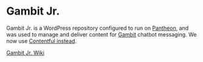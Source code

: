 # Gambit Jr.

Gambit Jr. is a WordPress repository configured to run on [Pantheon](https://www.getpantheon.com), and was used to manage and deliver content for [Gambit](http://www.github.com/DoSomething/gambit) chatbot messaging. We now use [Contentful instead](https://github.com/DoSomething/gambit/wiki/Admin).

[Gambit Jr. Wiki](https://github.com/DoSomething/gambit-jr/wiki)
